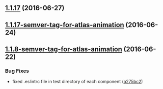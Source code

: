 <a name="1.1.17"></a>
## [1.1.17](https://aui-team-bot/https://bitbucket.org/atlassian/atlaskit-spike/compare/1.1.17-semver-tag-for-atlas-animation...v1.1.17) (2016-06-27)



<a name="1.1.17-semver-tag-for-atlas-animation"></a>
## [1.1.17-semver-tag-for-atlas-animation](https://aui-team-bot/https://bitbucket.org/atlassian/atlaskit-spike/compare/1.1.8-semver-tag-for-atlas-animation...1.1.17-semver-tag-for-atlas-animation) (2016-06-24)



<a name="1.1.8-semver-tag-for-atlas-animation"></a>
## [1.1.8-semver-tag-for-atlas-animation](https://aui-team-bot/https://bitbucket.org/atlassian/atlaskit-spike/compare/a275bc2...1.1.8-semver-tag-for-atlas-animation) (2016-06-22)


### Bug Fixes

* fixed .eslintrc file in test directory of each component ([a275bc2](https://aui-team-bot/https://bitbucket.org/atlassian/atlaskit-spike/commits/a275bc2))



